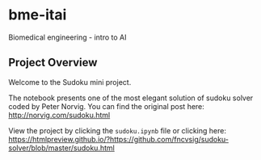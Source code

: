 # bme-itai
Biomedical engineering - intro to AI
## Project Overview

Welcome to the Sudoku mini project.

The notebook presents one of the most elegant solution of sudoku solver coded by Peter Norvig.
You can find the original post here: http://norvig.com/sudoku.html

View the project by clicking the `sudoku.ipynb` file or clicking here: https://htmlpreview.github.io/?https://github.com/fncvsig/sudoku-solver/blob/master/sudoku.html
